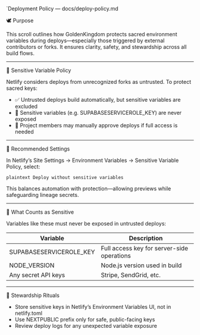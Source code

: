 `Deployment Policy — docs/deploy-policy.md

🕊️ Purpose

This scroll outlines how GoldenKingdom protects sacred environment variables during deploys—especially those triggered by external contributors or forks. It ensures clarity, safety, and stewardship across all build flows.

---

🌿 Sensitive Variable Policy

Netlify considers deploys from unrecognized forks as untrusted. To protect sacred keys:

- ✅ Untrusted deploys build automatically, but sensitive variables are excluded
- 🔐 Sensitive variables (e.g. SUPABASESERVICEROLE_KEY) are never exposed
- 🧘 Project members may manually approve deploys if full access is needed

---

🧾 Recommended Settings

In Netlify’s Site Settings → Environment Variables → Sensitive Variable Policy, select:

`plaintext
Deploy without sensitive variables
`

This balances automation with protection—allowing previews while safeguarding lineage secrets.

---

🧬 What Counts as Sensitive

Variables like these must never be exposed in untrusted deploys:

| Variable                    | Description                                  |
|----------------------------|----------------------------------------------|
| SUPABASESERVICEROLE_KEY| Full access key for server-side operations   |
| NODE_VERSION             | Node.js version used in build                |
| Any secret API keys        | Stripe, SendGrid, etc.                       |

---

🧭 Stewardship Rituals

- Store sensitive keys in Netlify’s Environment Variables UI, not in netlify.toml
- Use NEXTPUBLIC prefix only for safe, public-facing keys
- Review deploy logs for any unexpected variable exposure

